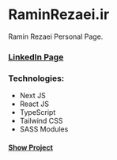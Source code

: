 # RaminRezaei.ir

Ramin Rezaei Personal Page.

### [LinkedIn Page](https://www.linkedin.com/in/raminr77/)

### Technologies:

- Next JS
- React JS
- TypeScript
- Tailwind CSS
- SASS Modules

#### [Show Project](https://ramiiin.ir)
